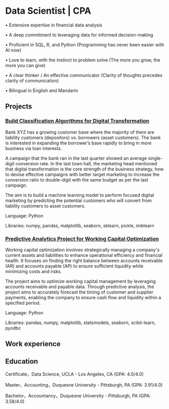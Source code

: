 # Data Scientist | CPA

• Extensive expertise in financial data analysis

• A deep commitment to leveraging data for informed decision-making

• Proficient in SQL, R, and Python (Programming has never been easier with AI now) 

• Love to learn, with the instinct to problem solve (The more you grow, the more you can give)

• A clear thinker / An effective communicator (Clarity of thoughts precedes clarity of communication)

• Bilingual in English and Mandarin

## Projects

### [Build Classification Algorithms for Digital Transformation](https://github.com/KJZou56/digital-transformation)

Bank XYZ has a growing customer base where the majority of them are liability customers (depositors) vs. borrowers (asset customers). The bank is interested in expanding the borrower’s base rapidly to bring in more business via loan interests.

A campaign that the bank ran in the last quarter showed an average single-digit conversion rate. In the last town hall, the marketing head mentioned that digital transformation is the core strength of the business strategy, how to devise effective campaigns with better target marketing to increase the conversion ratio to double-digit with the same budget as per the last campaign.

The aim is to build a machine learning model to perform focused digital marketing by predicting the potential customers who will convert from liability customers to asset customers.

Language: Python

Libraries: numpy, pandas, matplotlib, seaborn, sklearn, pickle, imblearn

### [Predictive Analytics Project for Working Capital Optimization](https://github.com/KJZou56/Working-Capital-Optimization)

Working capital optimization involves strategically managing a company's current assets and liabilities to enhance operational efficiency and financial health. It focuses on finding the right balance between accounts receivable (AR) and accounts payable (AP) to ensure sufficient liquidity while minimizing costs and risks.

The project aims to optimize working capital management by leveraging accounts receivable and payable data. Through predictive analysis, the project aims to accurately forecast the timing of customer and supplier payments, enabling the company to ensure cash flow and liquidity within a specified period.

Language: Python

Libraries: pandas, numpy, matplotlib, statsmodels, seaborn, scikit-learn, pyodbc
## Work experience


## Education
Certificate，Data Science, UCLA - Los Angeles, CA (GPA: 4.0/4.0)

Master，Accounting，Duquesne University - Pittsburgh, PA (GPA: 3.91/4.0)

Bachelor，Accountancy，Duquesne University - Pittsburgh, PA (GPA: 3.58/4.0)

